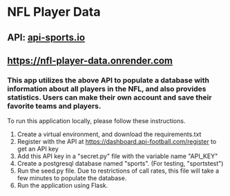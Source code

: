 # NFL Player Data
## API: [api-sports.io](https://v1.american-football.api-sports.io/)

## https://nfl-player-data.onrender.com

### This app utilizes the above API to populate a database with information about all players in the NFL, and also provides statistics.  Users can make their own account and save their favorite teams and players.

To run this application locally, please follow these instructions.

1. Create a virtual environment, and download the requirements.txt
2. Register with the API at https://dashboard.api-football.com/register to get an API key
3. Add this API key in a "secret.py" file with the variable name "API_KEY"
4. Create a postgresql database named "sports". (For testing, "sportstest")
5. Run the seed.py file.  Due to restrictions of call rates, this file will take a few minutes to populate the database.
6. Run the application using Flask.